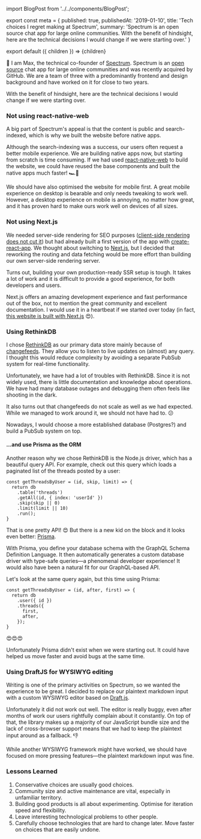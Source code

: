 import BlogPost from '../../components/BlogPost';

export const meta = {
  published: true,
  publishedAt: '2019-01-10',
  title: 'Tech choices I regret making at Spectrum',
  summary: 'Spectrum is an open source chat app for large online communities. With the benefit of hindsight, here are the technical decisions I would change if we were starting over.'
}

export default ({ children }) => <BlogPost meta={meta}>{children}</BlogPost>

👋 I am Max, the technical co-founder of [Spectrum](https://spectrum.chat). Spectrum is an [open source](https://github.com/withspectrum/spectrum) chat app for large online communities and was recently acquired by GitHub. We are a team of three with a predominantly frontend and design background and have worked on it for close to two years.

With the benefit of hindsight, here are the technical decisions I would change if we were starting over.

### Not using react-native-web

A big part of Spectrum's appeal is that the content is public and search-indexed, which is why we built the website before native apps.

Although the search-indexing was a success, our users often request a better mobile experience. We are building native apps now, but starting from scratch is time consuming. If we had used [react-native-web](https://github.com/necolas/react-native-web) to build the website, we could have reused the base components and built the native apps much faster! 🏎💨

We should have also optimised the website for mobile first. A great mobile experience on desktop is bearable and only needs tweaking to work well. However, a desktop experience on mobile is annoying, no matter how great, and it has proven hard to make ours work well on devices of all sizes.

### Not using Next.js

We needed server-side rendering for SEO purposes ([client-side rendering does not cut it](https://twitter.com/mxstbr/status/985188986414161921)) but had already built a first version of the app with [create-react-app](https://github.com/facebook/create-react-app). We thought about switching to [Next.js](https://nextjs.org), but I decided that reworking the routing and data fetching would be more effort than building our own server-side rendering server.

Turns out, building your own production-ready SSR setup is tough. It takes a lot of work and it is difficult to provide a good experience, for both developers and users. 

Next.js offers an amazing development experience and fast performance out of the box, not to mention the great community and excellent documentation. I would use it in a heartbeat if we started over today (in fact, [this website is built with Next.js](https://github.com/mxstbr/mxstbr.com) 😍).

### Using RethinkDB

I chose [RethinkDB](https://www.rethinkdb.com) as our primary data store mainly because of [changefeeds](https://rethinkdb.com/docs/changefeeds/javascript/). They allow you to listen to live updates on (almost) any query. I thought this would reduce complexity by avoiding a separate PubSub system for real-time functionality.

Unfortunately, we have had a lot of troubles with RethinkDB. Since it is not widely used, there is little documentation and knowledge about operations. We have had many database outages and debugging them often feels like shooting in the dark.

It also turns out that changefeeds do not scale as well as we had expected. While we managed to work around it, we should not have had to. 😕

Nowadays, I would choose a more established database (Postgres?) and build a PubSub system on top.

#### ...and use Prisma as the ORM

Another reason why we chose RethinkDB is the Node.js driver, which has a beautiful query API. For example, check out this query which loads a paginated list of the threads posted by a user:

```JS
const getThreadsByUser = (id, skip, limit) => {
  return db
    .table('threads')
    .getAll(id, { index: 'userId' })
    .skip(skip || 0)
    .limit(limit || 10)
    .run();
}
```

That is one pretty API! 😍 But there is a new kid on the block and it looks even better: [Prisma](https://prisma.io).

With Prisma, you define your database schema with the GraphQL Schema Definition Language. It then automatically generates a custom database driver with type-safe queries—a phenomenal developer experience! It would also have been a natural fit for our GraphQL-based API.

Let's look at the same query again, but this time using Prisma:

```JS
const getThreadsByUser = (id, after, first) => {
  return db
    .user({ id })
    .threads({ 
      first,
      after,
    });
}
```

😍😍😍

Unfortunately Prisma didn't exist when we were starting out. It could have helped us move faster and avoid bugs at the same time.

### Using DraftJS for WYSIWYG editing

Writing is one of the primary activities on Spectrum, so we wanted the experience to be great. I decided to replace our plaintext markdown input with a custom WYSIWYG editor based on [Draft.js](https://draft-js.org).

Unfortunately it did not work out well. The editor is really buggy, even after months of work our users rightfully complain about it constantly. On top of that, the library makes up a majority of our JavaScript bundle size and the lack of cross-browser support means that we had to keep the plaintext input around as a fallback. 👎

While another WYSIWYG framework might have worked, we should have focused on more pressing features—the plaintext markdown input was fine.

### Lessons Learned

1. Conservative choices are usually good choices.
2. Community size and active maintenance are vital, especially in unfamiliar territory.
3. Building good products is all about experimenting. Optimise for iteration speed and flexibility.
4. Leave interesting technological problems to other people.
5. Carefully choose technologies that are hard to change later. Move faster on choices that are easily undone.
